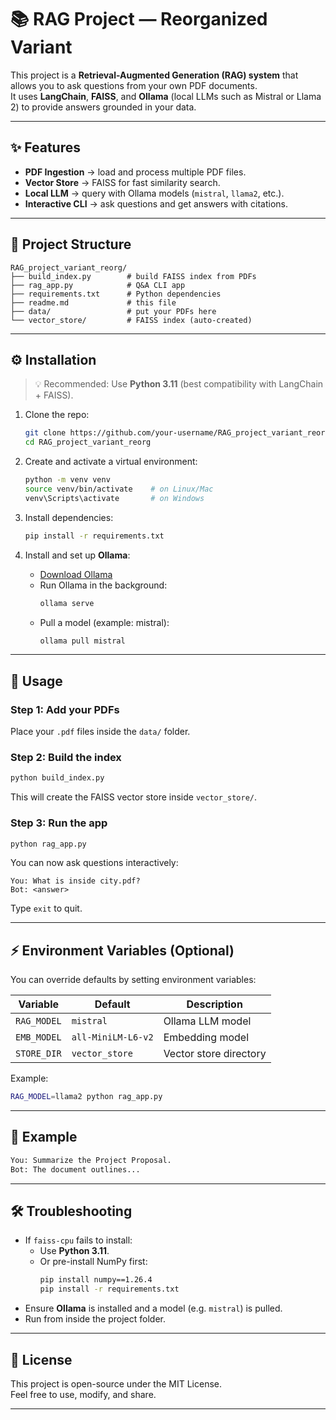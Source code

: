 # 📚 RAG Project — Reorganized Variant

This project is a **Retrieval-Augmented Generation (RAG) system** that allows you to ask questions from your own PDF documents.  
It uses **LangChain**, **FAISS**, and **Ollama** (local LLMs such as Mistral or Llama 2) to provide answers grounded in your data.

---

## ✨ Features
- **PDF Ingestion** → load and process multiple PDF files.  
- **Vector Store** → FAISS for fast similarity search.  
- **Local LLM** → query with Ollama models (`mistral`, `llama2`, etc.).  
- **Interactive CLI** → ask questions and get answers with citations.

---

## 📂 Project Structure
```
RAG_project_variant_reorg/
├── build_index.py        # build FAISS index from PDFs
├── rag_app.py            # Q&A CLI app
├── requirements.txt      # Python dependencies
├── readme.md             # this file
├── data/                 # put your PDFs here
└── vector_store/         # FAISS index (auto-created)
```

---

## ⚙️ Installation

> 💡 Recommended: Use **Python 3.11** (best compatibility with LangChain + FAISS).  

1. Clone the repo:
   ```bash
   git clone https://github.com/your-username/RAG_project_variant_reorg.git
   cd RAG_project_variant_reorg
   ```

2. Create and activate a virtual environment:
   ```bash
   python -m venv venv
   source venv/bin/activate    # on Linux/Mac
   venv\Scripts\activate       # on Windows
   ```

3. Install dependencies:
   ```bash
   pip install -r requirements.txt
   ```

4. Install and set up **Ollama**:
   - [Download Ollama](https://ollama.ai)
   - Run Ollama in the background:
     ```bash
     ollama serve
     ```
   - Pull a model (example: mistral):
     ```bash
     ollama pull mistral
     ```

---

## 🚀 Usage

### Step 1: Add your PDFs
Place your `.pdf` files inside the `data/` folder.

### Step 2: Build the index
```bash
python build_index.py
```

This will create the FAISS vector store inside `vector_store/`.

### Step 3: Run the app
```bash
python rag_app.py
```

You can now ask questions interactively:
```
You: What is inside city.pdf?
Bot: <answer>
```

Type `exit` to quit.

---

## ⚡ Environment Variables (Optional)
You can override defaults by setting environment variables:

| Variable     | Default                 | Description |
|--------------|-------------------------|-------------|
| `RAG_MODEL`  | `mistral`               | Ollama LLM model |
| `EMB_MODEL`  | `all-MiniLM-L6-v2`      | Embedding model |
| `STORE_DIR`  | `vector_store`          | Vector store directory |

Example:
```bash
RAG_MODEL=llama2 python rag_app.py
```

---

## 📌 Example
```bash
You: Summarize the Project Proposal.
Bot: The document outlines...
```

---

## 🛠️ Troubleshooting
- If `faiss-cpu` fails to install:
  - Use **Python 3.11**.
  - Or pre-install NumPy first:
    ```bash
    pip install numpy==1.26.4
    pip install -r requirements.txt
    ```
- Ensure **Ollama** is installed and a model (e.g. `mistral`) is pulled.
- Run from inside the project folder.

---

## 📜 License
This project is open-source under the MIT License.  
Feel free to use, modify, and share.

---
